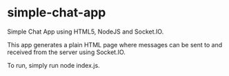 # simple-chat-app
Simple Chat App using HTML5, NodeJS and Socket.IO.

This app generates a plain HTML page where messages can be sent to and received from the server using Socket.IO.

To run, simply run node index.js.
